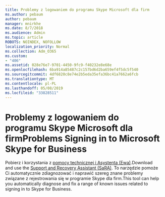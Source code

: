 ```yaml
---
title: Problemy z logowaniem do programu Skype Microsoft dla firm
ms.author: pebaum
author: pebaum
manager: mnirkhe
ms.date: 8/7/2018
ms.audience: Admin
ms.topic: article
ROBOTS: NOINDEX, NOFOLLOW
localization_priority: Normal
ms.collection: Adm_O365
ms.custom:
- "406"
ms.assetid: 028e76e7-9701-4450-9fc9-f40232e8e68e
ms.openlocfilehash: 6ba914a85487c2c157bd6d2ba659ef4f5dc5f540
ms.sourcegitcommit: 4df6820c8e74e2b5eda35efa36bc41a7662a6fcb
ms.translationtype: MT
ms.contentlocale: pl-PL
ms.lasthandoff: 05/08/2019
ms.locfileid: "33828511"
---
```

# <a name="problems-signing-in-to-microsoft-skype-for-business"></a><span data-ttu-id="2e10b-102">Problemy z logowaniem do programu Skype Microsoft dla firm</span><span class="sxs-lookup"><span data-stu-id="2e10b-102">Problems Signing in to Microsoft Skype for Business</span></span>

<span data-ttu-id="2e10b-103">Pobierz i korzystania z [pomocy technicznej i Asystenta (Ewa)](https://aka.ms/SaRA-SkypeForBusinessSignIn).</span><span class="sxs-lookup"><span data-stu-id="2e10b-103">Download and use the [Support and Recovery Assistant (SaRA)](https://aka.ms/SaRA-SkypeForBusinessSignIn).</span></span> <span data-ttu-id="2e10b-104">To narzędzie pomoże Ci automatycznie zdiagnozować i naprawić szereg znane problemy związane z rejestrowania się w programie Skype dla firm.</span><span class="sxs-lookup"><span data-stu-id="2e10b-104">This tool can help you automatically diagnose and fix a range of known issues related to signing in to Skype for Business.</span></span>